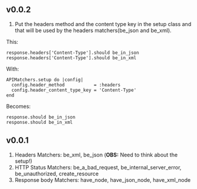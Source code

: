 ## v0.0.2

1) Put the headers method and the content type key in the setup class and that will be used by the headers matchers(be_json and be_xml).

This:

    response.headers['Content-Type'].should be_in_json
    response.headers['Content-Type'].should be_in_xml

With:

    APIMatchers.setup do |config|
      config.header_method           = :headers
      config.header_content_type_key = 'Content-Type'
    end

Becomes:

    response.should be_in_json
    response.should be_in_xml

## v0.0.1

1) Headers Matchers: be_xml, be_json (**OBS:** Need to think about the setup!)
2) HTTP Status Matchers: be_a_bad_request, be_internal_server_error, be_unauthorized, create_resource
3) Response body Matchers: have_node, have_json_node, have_xml_node
